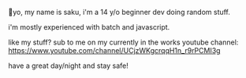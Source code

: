 👋yo, my name is saku, i'm a 14 y/o beginner dev doing random stuff. 

i'm mostly experienced with batch and javascript.

like my stuff? sub to me on my currently in the works youtube channel: https://www.youtube.com/channel/UCjzWKgcrqqH1n_r9rPCMI3g

have a great day/night and stay safe!
